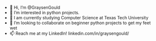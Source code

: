 - 👋 Hi, I’m @GraysenGould
- 👀 I’m interested in python projects.
- 🌱 I am currently studying Computer Science at Texas Tech University
- 💞️ I’m looking to collaborate on beginner python projects to get my feet wet
- 📫 Reach me at my LinkedIn! linkedin.com/in/graysengould/

<!---
GraysenGould/GraysenGould is a ✨ special ✨ repository because its `README.md` (this file) appears on your GitHub profile.
You can click the Preview link to take a look at your changes.
--->
